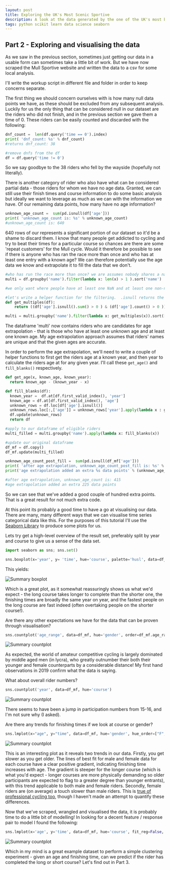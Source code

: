 ```yaml
---
layout: post
title: Exploring the UK's Most Scenic Sportive
description: A look at the data generated by the one of the UK's most beautiful cycle events
tags: python scikit learn data science seaborn
---
```




## Part 2 - Exploring and visualising the data

As we saw in the previous section, sometimes just getting our data in a usable form can sometimes take a little bit of work.  But we have now scraped the Mull Sportive website and written the data to a csv for some local analysis.

I'll write the workup script in different file and folder in order to keep concerns separate.  

The first thing we should concern ourselves with is how many null data points we have, as these should be excluded from any subsequent analysis.
Luckily for us the only thing that can be considered null in our dataset are the riders who did not finish, and in the previous section we gave them a time of 0.  These riders can be easily counted and discarded with the following: 
```python
dnf_count =  len(df.query('time == 0').index)
print( 'dnf_count: %s' % dnf_count)
#returns dnf_count: 38

#remove dnfs from the df
df = df.query('time != 0')
```
So we say goodbye to the 38 riders who fell by the wayside (hopefully not literally). 

There is another category of rider who also have what can be considered partial data - those riders for whom we have no age data.
Granted, we can still use their finish times and course information to do some basic analysis but ideally we want to leverage as much as we can with the information we have.  Of our remaining data points, how many have no age information?
```python
unknown_age_count =  sum(pd.isnull(df['age']))
print( 'unknown_age_count is: %s' % unknown_age_count)
#unknown_age_count is: 640
```

640 rows of our represents a significant portion of our dataset  so it'd be a shame to discard them.
I know that many people get addicted to cycling and try to beat their times for a particular course so chances are there are some 'repeat customers' for the Mull cycle.  Would it therefore be possible to see if there is anyone who has ran the race more than once and who has at least one entry with a known  age?  We can therefore potentially use the age data we know and extrapolate it to fill the data that we don't.  




```python
#who has run the race more than once? we are assumes nobody shares a name.
multi = df.groupby('name').filter(lambda x: len(x) > 1 ).sort('name')

#we only want where people have at least one NaN and at least one non-nan number

#let's write a helper function for the filtering.  .isnull returns the nan, count returns non-nulls
def get_multiples(df):
    return ((df['age'].isnull().sum() > 0 ) & (df['age'].count() > 0 ))

multi = multi.groupby('name').filter(lambda x: get_multiples(x)).sort(['name', 'age'])
```
The dataframe 'multi' now contains riders who are candidates for age extrapolation - that is those who have at least one unknown age and at least one known age.  My age extrapolation approach assumes that riders' names are unique and that the given ages are accurate.  

In order to perform the age extrapolation, we'll need to write a couple of helper functions to first get the riders age at a known year, and then year to calculate the riders age at for any given year.  I'll call these ```get_age()``` and ```fill_blanks()``` respectively.  

  ```python  
def get_age(x, known_age, known_year):
    return known_age - (known_year - x)    

def fill_blanks(df):
    known_year =  df.at[df.first_valid_index(), 'year']
    known_age = df.at[df.first_valid_index(), 'age']    
    unknown_rows = df.loc[df['age'].isnull()]
    unknown_rows.loc[:,['age']] = unknown_rows['year'].apply(lambda x : get_age(x, known_age, known_year))
    df.update(unknown_rows)
    return df

#apply to our dataframe of eligible riders
multi_filled = multi.groupby('name').apply(lambda x: fill_blanks(x))

#update our original dataframe
df_mf = df.copy()
df_mf.update(multi_filled)

unknown_age_count_post_fill =  sum(pd.isnull(df_mf['age']))
print( 'after age extrapolation, unknown_age_count_post_fill is: %s' % unknown_age_count_post_fill)
print('age extrapolation added an extra %s data points' % (unknown_age_count - unknown_age_count_post_fill))

#after age extrapolation, unknown_age_count is: 415
#age extrapolation added an extra 225 data points
```
So we can see that we've added a good couple of hundred extra points.  That is a great result for not much extra code.

At this point its probably a good time to have a go at visualising our data.
There are many, many different ways that we can visualise time series categorical data like this.
 For the purposes of this tutorial I'll use the [Seaborn Library](https://seaborn.pydata.org) to produce some plots for us.


Lets try get a high-level overview of the result set, preferably split by year and course to give us a sense of the data set.
```python
import seaborn as sns; sns.set()

sns.boxplot(x='year', y= 'time', hue='course', palette='husl', data=df_mf).set(xlabel='Year', ylabel='Time (hrs)')
```

This yields:

![Summary boxplot](../images/mull/boxplot.png "Summary boxplot")

Which is a great plot, as it somewhat reassuringly shows us what we'd expect - the long course takes longer to complete than the shorter one, the finishing times are broadly the same year on year, and the fastest people on the long course are fast indeed (often overtaking people on the shorter course!).

Are there any other expectations we have for the data that can be proven through visualisation?
```python
sns.countplot('age_range', data=df_mf, hue='gender', order=df_mf.age_range.value_counts().sort_index().keys().tolist())
```

![Summary countplot](../images/mull/countplot_age_range_gender.png "Summary countplot")

As expected, the world of amateur competitive cycling is largely dominated by middle aged men (in lycra), who greatly outnumber their both their younger and female counterparts by a considerable distance!  My first hand observations in 2019 confirm what the data is saying.

What about overall rider numbers?
```python
sns.countplot('year', data=df_mf, hue='course')
```
![Summary countplot](../images/mull/countplot_year_course.png "Summary countplot")

There seems to have been a jump in participation numbers from 15-16, and I'm not sure why (I asked).

 
 Are there any trends for finishing times if we look at course or gender?
 ```python
 sns.lmplot(x="age", y="time", data=df_mf, hue='gender', hue_order=["F", "M"], palette='husl', col='course').set(xlabel='Age', ylabel='Time (hrs)')
 ```
 
![Summary countplot](../images/mull/lmplot_age_time_course.png "Summary countplot")


This is an interesting plot as it reveals two trends in our data.  Firstly, you get slower as you get older.  The lines of best fit for male and female data for each course have a clear positive gradient, indicating finishing time increases with age.  The gradient is steeper for the longer course (which is what you'd expect - longer courses are more physically demanding so older participants are expected to flag to a greater degree than younger entrants), with this trend applicable to both male and female riders.  Secondly, female riders are (on average) a touch slower than male riders.  This is [true of professional cycling too,](https://en.wikipedia.org/wiki/List_of_world_records_in_track_cycling) though I haven't made an attempt to quantify these differences.

Now that we've scraped, wrangled and visualised the data, it is probably time to do a little bit of modelling!  In looking for a decent feature / response pair to model I found the following:

```python
sns.lmplot(x='age', y='time', data=df_mf, hue='course', fit_reg=False, col='gender').set(xlabel='Age (years)', ylabel='Time (hrs)')
```

![Summary countplot](../images/mull/lmplot_age_time_course_gender.png "Summary countplot")


Which in my mind is a great example dataset to perform a simple clustering experiment - given an age and finishing time, can we predict if the rider has completed the long or short course?  Let's find out in Part 3.

